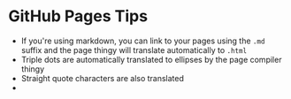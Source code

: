 # GitHub Pages Tips

- If you're using markdown, you can link to your pages using the `.md` suffix and the page thingy will translate 
  automatically to `.html`
- Triple dots are automatically translated to ellipses by the page compiler thingy
- Straight quote characters are also translated
- 
